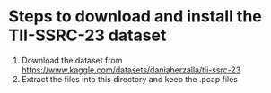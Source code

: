 # Steps to download and install the TII-SSRC-23 dataset

1. Download the dataset from https://www.kaggle.com/datasets/daniaherzalla/tii-ssrc-23
2. Extract the files into this directory and keep the .pcap files
